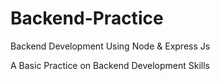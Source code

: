 # Backend-Practice

Backend Development Using Node &amp; Express Js

A Basic Practice on Backend Development Skills
